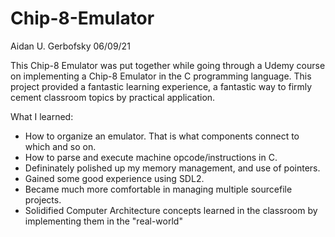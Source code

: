 # Chip-8-Emulator

Aidan U. Gerbofsky
06/09/21

This Chip-8 Emulator was put together while going through a Udemy course on implementing a Chip-8 Emulator in the C programming language. This project
provided a fantastic learning experience, a fantastic way to firmly cement classroom topics by practical application.

What I learned:
  - How to organize an emulator. That is what components connect to which and so on.
  - How to parse and execute machine opcode/instructions in C.
  - Defininately polished up my memory management, and use of pointers.
  - Gained some good experience using SDL2.
  - Became much more comfortable in managing multiple sourcefile projects.
  - Solidified Computer Architecture concepts learned in the classroom by implementing them in the "real-world" 
